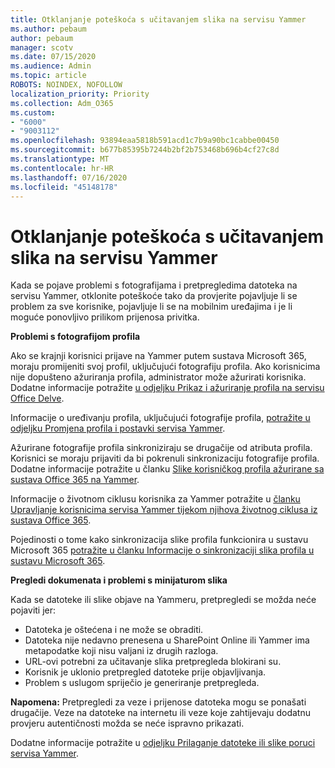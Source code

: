 ```yaml
---
title: Otklanjanje poteškoća s učitavanjem slika na servisu Yammer
ms.author: pebaum
author: pebaum
manager: scotv
ms.date: 07/15/2020
ms.audience: Admin
ms.topic: article
ROBOTS: NOINDEX, NOFOLLOW
localization_priority: Priority
ms.collection: Adm_O365
ms.custom:
- "6000"
- "9003112"
ms.openlocfilehash: 93894eaa5818b591acd1c7b9a90bc1cabbe00450
ms.sourcegitcommit: b677b85395b7244b2bf2b753468b696b4cf27c8d
ms.translationtype: MT
ms.contentlocale: hr-HR
ms.lasthandoff: 07/16/2020
ms.locfileid: "45148178"
---
```

# <a name="troubleshoot-image-loading-issues-in-yammer"></a>Otklanjanje poteškoća s učitavanjem slika na servisu Yammer

Kada se pojave problemi s fotografijama i pretpregledima datoteka na servisu Yammer, otklonite poteškoće tako da provjerite pojavljuje li se problem za sve korisnike, pojavljuje li se na mobilnim uređajima i je li moguće ponovljivo prilikom prijenosa privitka.  

**Problemi s fotografijom profila**  

Ako se krajnji korisnici prijave na Yammer putem sustava Microsoft 365, moraju promijeniti svoj profil, uključujući fotografiju profila. Ako korisnicima nije dopušteno ažuriranja profila, administrator može ažurirati korisnika. Dodatne informacije potražite [u odjeljku Prikaz i ažuriranje profila na servisu Office Delve](https://support.microsoft.com/office/view-and-update-your-profile-in-office-delve-4e84343b-eedf-45a1-aeb9-8627ccca14ba).

Informacije o uređivanju profila, uključujući fotografije profila, [potražite u odjeljku Promjena profila i postavki servisa Yammer](https://support.microsoft.com/office/classic-yammer-change-my-yammer-profile-and-settings-a3aeca0e-de34-4897-9b59-de6516542851). 

Ažurirane fotografije profila sinkroniziraju se drugačije od atributa profila. Korisnici se moraju prijaviti da bi pokrenuli sinkronizaciju fotografije profila. Dodatne informacije potražite u članku [Slike korisničkog profila ažurirane sa sustava Office 365 na Yammer](https://docs.microsoft.com/yammer/manage-yammer-users/manage-users-across-their-lifecycle#q-are-user-profile-pictures-updated-from-office-365-to-yammer).

Informacije o životnom ciklusu korisnika za Yammer potražite u [članku Upravljanje korisnicima servisa Yammer tijekom njihova životnog ciklusa iz sustava Office 365](https://docs.microsoft.com/yammer/manage-yammer-users/manage-users-across-their-lifecycle).  

Pojedinosti o tome kako sinkronizacija slike profila funkcionira u sustavu Microsoft 365 [potražite u članku Informacije o sinkronizaciji slika profila u sustavu Microsoft 365](https://support.microsoft.com/office/information-about-profile-picture-synchronization-in-microsoft-365-20594d76-d054-4af4-a660-401133e3d48a).  

**Pregledi dokumenata i problemi s minijaturom slika**  

Kada se datoteke ili slike objave na Yammeru, pretpregledi se možda neće pojaviti jer: 

- Datoteka je oštećena i ne može se obraditi.
- Datoteka nije nedavno prenesena u SharePoint Online ili Yammer ima metapodatke koji nisu valjani iz drugih razloga.
- URL-ovi potrebni za učitavanje slika pretpregleda blokirani su.
- Korisnik je uklonio pretpregled datoteke prije objavljivanja.
- Problem s uslugom spriječio je generiranje pretpregleda.

**Napomena:** Pretpregledi za veze i prijenose datoteka mogu se ponašati drugačije. Veze na datoteke na internetu ili veze koje zahtijevaju dodatnu provjeru autentičnosti možda se neće ispravno prikazati.

Dodatne informacije potražite u [odjeljku Prilaganje datoteke ili slike poruci servisa Yammer](https://support.microsoft.com/office/attach-a-file-or-image-to-a-yammer-message-f576d4d1-ad66-4ce4-9c43-46cf75978dbf). 